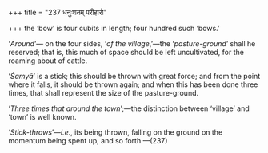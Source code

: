 +++
title = "237 धनुःशतम् परीहारो"

+++
the ‘bow’ is four cubits in length; four hundred such ‘bows.’

‘*Around*’— on the four sides, ‘*of the village*,’—the
‘*pasture-ground*’ shall he reserved; that is, this much of space should
be left uncultivated, for the roaming about of cattle.

‘*Śamyā*’ is a stick; this should be thrown with great force; and from
the point where it falls, it should be thrown again; and when this has
been done three times, that shall represent the size of the
pasture-ground.

‘*Three times that around the town*’;—the distinction between ‘village’
and ‘town’ is well known.

‘*Stick-throws*’—*i.e*., its being thrown, falling on the ground on the
momentum being spent up, and so forth.—(237)


